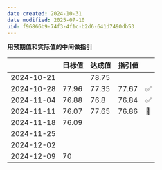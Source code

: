 ```yaml
---
date created: 2024-10-31
date modified: 2025-07-10
uid: f96866b9-74f3-4f1c-b2d6-641d7490db53
---
```

**用预期值和实际值的中间做指引**

|            | 目标值   | 达成值   | 指引值   |     |
| ---------- | ----- | ----- | ----- | --- |
| 2024-10-21 |       | 78.75 |       |     |
| 2024-10-28 | 77.96 | 77.35 | 77.67 | ✅   |
| 2024-11-04 | 76.88 | 76.8  | 76.84 | ✅   |
| 2024-11-11 | 76.07 | 77.65 | 76.86 | 🍠  |
| 2024-11-18 | 76.09 |       |       |     |
| 2024-11-25 |       |       |       |     |
| 2024-12-02 |       |       |       |     |
| 2024-12-09 | 70    |       |       |     |

